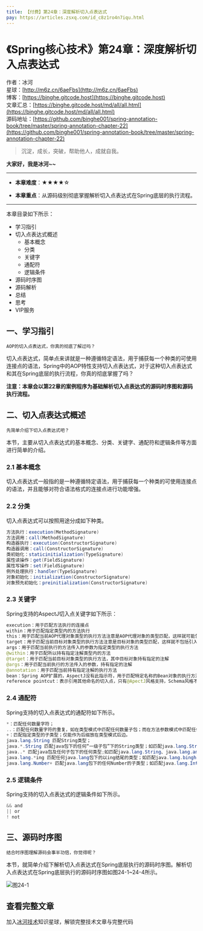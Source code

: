 ```yaml
---
title: 【付费】第24章：深度解析切入点表达式
pay: https://articles.zsxq.com/id_c8z1ro4n7iqu.html
---
```


# 《Spring核心技术》第24章：深度解析切入点表达式

作者：冰河
<br/>星球：[http://m6z.cn/6aeFbs](http://m6z.cn/6aeFbs)
<br/>博客：[https://binghe.gitcode.host](https://binghe.gitcode.host)
<br/>文章汇总：[https://binghe.gitcode.host/md/all/all.html](https://binghe.gitcode.host/md/all/all.html)
<br/>源码地址：[https://github.com/binghe001/spring-annotation-book/tree/master/spring-annotation-chapter-22](https://github.com/binghe001/spring-annotation-book/tree/master/spring-annotation-chapter-22)

> 沉淀，成长，突破，帮助他人，成就自我。

**大家好，我是冰河~~**

------

* **本章难度**：★★★★☆

* **本章重点**：从源码级别彻底掌握解析切入点表达式在Spring底层的执行流程。

------

本章目录如下所示：

* 学习指引
* 切入点表达式概述
  * 基本概念
  * 分类
  * 关键字
  * 通配符
  * 逻辑条件
* 源码时序图
* 源码解析
* 总结
* 思考
* VIP服务

## 一、学习指引

`AOP的切入点表达式，你真的彻底了解过吗？`

切入点表达式，简单点来讲就是一种遵循特定语法，用于捕获每一个种类的可使用连接点的语法，Spring中的AOP特性支持切入点表达式，对于这种切入点表达式和其在Spring底层的执行流程，你真的彻底掌握了吗？

**注意：本章会以第22章的案例程序为基础解析切入点表达式的源码时序图和源码执行流程。**

## 二、切入点表达式概述

`先简单介绍下切入点表达式吧？`

本节，主要从切入点表达式的基本概念、分类、关键字、通配符和逻辑条件等方面进行简单的介绍。

### 2.1 基本概念

切入点表达式一般指的是一种遵循特定语法，用于捕获每一个种类的可使用连接点的语法，并且能够对符合语法格式的连接点进行功能增强。

### 2.2 分类

切入点表达式可以按照用途分成如下种类。

```java
方法执行：execution(MethodSignature)
方法调用：call(MethodSignature)
构造器执行：execution(ConstructorSignature)
构造器调用：call(ConstructorSignature)
类初始化：staticinitialization(TypeSignature)
属性读操作：get(FieldSignature)
属性写操作：set(FieldSignature)
例外处理执行：handler(TypeSignature)
对象初始化：initialization(ConstructorSignature)
对象预先初始化：preinitialization(ConstructorSignature)
```

### 2.3 关键字

Spring支持的AspectJ切入点关键字如下所示：

```java
execution：用于匹配方法执行的连接点
within：用于匹配指定类型内的方法执行
this：用于匹配当前AOP代理对象类型的执行方法注意是AOP代理对象的类型匹配，这样就可能包括引入接口类型匹配
target：用于匹配当前目标对象类型的执行方法注意是目标对象的类型匹配，这样就不包括引入接口类型匹配
args：用于匹配当前执行的方法传入的参数为指定类型的执行方法
@within：用于匹配所以持有指定注解类型内的方法
@target：用于匹配当前目标对象类型的执行方法，其中目标对象持有指定的注解
@args：用于匹配当前执行的方法传入的参数，持有指定的注解
@annotation：用于匹配当前持有指定注解的执行方法
bean：Spring AOP扩展的，AspectJ没有此指示符，用于匹配特定名称的Bean对象的执行方法
reference pointcut：表示引用其他命名的切入点，只有@ApectJ风格支持，Schema风格不支持。
```

### 2.4 通配符

Spring支持的切入点表达式的通配符如下所示。

```java
*：匹配任何数量字符；
..：匹配任何数量字符的重复，如在类型模式中匹配任何数量子包；而在方法参数模式中匹配任何数量参数。
+：匹配指定类型的子类型；仅能作为后缀放在类型模式后边。
java.lang.String 匹配String类型；
java.*.String 匹配java包下的任何“一级子包”下的String类型；如匹配java.lang.String，但不匹配java.lang.ss.String
java..* 匹配java包及任何子包下的任何类型;如匹配java.lang.String、java.lang.annotation.Annotation
java.lang.*ing 匹配任何java.lang包下的以ing结尾的类型；如匹配java.lang.bingheing
java.lang.Number+ 匹配java.lang包下的任何Number的子类型；如匹配java.lang.Integer，也匹配java.math.BigInteger
```

### 2.5 逻辑条件

Spring支持的切入点表达式的逻辑条件如下所示。

```java
&& and
|| or
! not
```

## 三、源码时序图

`结合时序图理解源码会事半功倍，你觉得呢？`

本节，就简单介绍下解析切入点表达式在Spring底层执行的源码时序图。解析切入点表达式在Spring底层执行的源码时序图如图24-1~24-4所示。

![图24-1](https://binghe.gitcode.host/assets/images/frame/spring/ioc/spring-core-2023-03-21-001.png)


## 查看完整文章

加入[冰河技术](http://m6z.cn/6aeFbs)知识星球，解锁完整技术文章与完整代码

